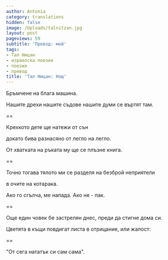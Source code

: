 ```yaml
---
author: Antonia
category: translations
hidden: false
image: /Uploads/talnitzan.jpg
layout: post
pageviews: 59
subtitle: 'Превод: мой'
tags:
- Тал Ницан
- израелска поезия
- поезия
- превод
title: 'Тал Ницан: Нощ'
---
```


Бръмчене на блага машина.

Нашите дрехи нашите съдове нашите думи се въртят там.

\==

Крехкото дете ще натежи от сън

докато бива разнасяно от легло на легло.

От хватката на ръката му ще се плъзне книга.

\==

Точно тогава тялото ми се разделя на безброй неприятели

в очите на котарака.

Ако го сгълча, ме напада. Ако не - пак.

\==

Още един човек бе застрелян днес, преди да стигне дома си.

Цветята в къщи повдигат листа в отрицание, или жалост:

\==

"От сега нататък си сам сама".